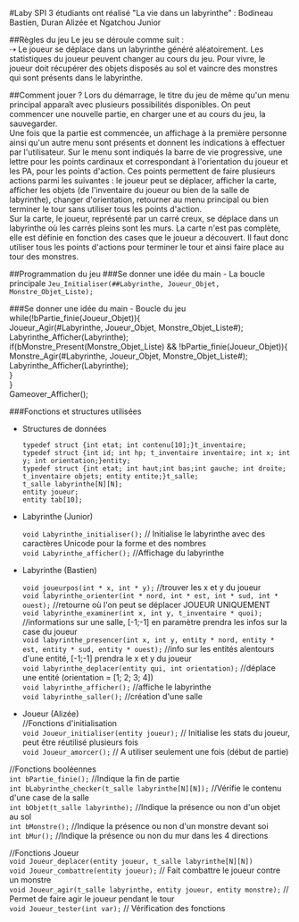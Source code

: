 #Laby SPI
3 étudiants ont réalisé "La vie dans un labyrinthe" : Bodineau Bastien, Duran Alizée et Ngatchou Junior  

##Règles du jeu
Le jeu se déroule comme suit :  
⇢ Le joueur se déplace dans un labyrinthe généré aléatoirement. Les statistiques du joueur peuvent changer au cours du jeu. Pour vivre, le joueur doit récupérer des objets disposés au sol et vaincre des monstres qui sont présents dans le labyrinthe.

##Comment jouer ?
	Lors du démarrage, le titre du jeu de même qu'un menu principal apparaît avec plusieurs possibilités disponibles. On peut commencer une nouvelle partie, en charger une et au cours du jeu, la sauvegarder.  
	Une fois que la partie est commencée, un affichage à la première personne ainsi qu'un autre menu sont présents et donnent les indications à effectuer par l'utilisateur. Sur le menu sont indiqués la barre de vie progressive, une lettre pour les points cardinaux et correspondant à l'orientation du joueur et les PA, pour les points d'action. 
	Ces points permettent de faire plusieurs actions parmi les suivantes : le joueur peut se déplacer, afficher la carte, afficher les objets (de l'inventaire du joueur ou bien de la salle de labyrinthe), changer d'orientation, retourner au menu principal ou bien terminer le tour sans utiliser tous les points d'action.  
	Sur la carte, le joueur, représenté par un carré creux, se déplace dans un labyrinthe où les carrés pleins sont les murs. La carte n'est pas complète, elle est définie en fonction des cases que le joueur a découvert. Il faut donc utiliser tous les points d'actions pour terminer le tour et ainsi faire place au tour des monstres.  

##Programmation du jeu
###Se donner une idée du main - La boucle principale
`Jeu_Initialiser(##Labyrinthe, Joueur_Objet, Monstre_Objet_Liste);`  

###Se donner une idée du main - Boucle du jeu  
	while(!bPartie_finie(Joueur_Objet)){  
		Joueur_Agir(#Labyrinthe, Joueur_Objet, Monstre_Objet_Liste#);  
		Labyrinthe_Afficher(Labyrinthe);  
		if(bMonstre_Present(Monstre_Objet_Liste) && !bPartie_finie(Joueur_Objet)){  
    		Monstre_Agir(#Labyrinthe, Joueur_Objet, Monstre_Objet_Liste#);  
    		Labyrinthe_Afficher(Labyrinthe);  
  		}  
	}  
	Gameover_Afficher();  

###Fonctions et structures utilisées

* Structures de données  

	`typedef struct {int etat; int contenu[10];}t_inventaire;`  
	`typedef struct {int id; int hp; t_inventaire inventaire; int x; int y; int orientation;}entity;`  
	`typedef struct {int etat; int haut;int bas;int gauche; int droite; t_inventaire objets; entity entite;}t_salle;`  
    	`t_salle labyrinthe[N][N];`  
   	 `entity joueur;`  
    	`entity tab[10];`  

* Labyrinthe (Junior)  

	`void Labyrinthe_initialiser();` // Initialise le labyrinthe avec des caractères Unicode pour la forme et des nombres  
	`void Labyrinthe_afficher();` //Affichage du labyrinthe  

* Labyrinthe (Bastien)  

	`void joueurpos(int * x, int * y);` //trouver les x et y du joueur  
	`void labyrinthe_orienter(int * nord, int * est, int * sud, int * ouest);` //retourne où l'on peut se déplacer JOUEUR UNIQUEMENT  
	`void labyrinthe_examiner(int x, int y, t_inventaire * quoi);` //informations sur une salle, [-1;-1] en paramètre prendra les infos sur la case du joueur  
	`void labyrinthe_presencer(int x, int y, entity * nord, entity * est, entity * sud, entity * ouest);` //info sur les entités alentours d'une entité, [-1;-1] prendra le x et y du joueur  
	`void labyrinthe_deplacer(entity qui, int orientation);` //déplace une entité (orientation = [1; 2; 3; 4])  
	`void labyrinthe_afficher();` //affiche le labyrinthe  
	`void labyrinthe_saller();` //création d'une salle  
	
* Joueur (Alizée)  
//Fonctions d'initialisation  
	`void Joueur_initialiser(entity joueur);` // Initialise les stats du joueur, peut être réutilisé plusieurs fois  
	`void Joueur_amorcer();` // A utiliser seulement une fois (début de partie)  

//Fonctions booléennes  
	`int bPartie_finie();` //Indique la fin de partie  
	`int bLabyrinthe_checker(t_salle labyrinthe[N][N]);` //Vérifie le contenu d'une case de la salle  
	`int bObjet(t_salle labyrinthe);` //Indique la présence ou non d'un objet au sol  
	`int bMonstre();` //Indique la présence ou non d'un monstre devant soi  
	`int bMur();` //Indique la présence ou non du mur dans les 4 directions  

//Fonctions Joueur  
	`void Joueur_deplacer(entity joueur, t_salle labyrinthe[N][N])`  
	`void Joueur_combattre(entity joueur);` // Fait combattre le joueur contre un monstre  
	`void Joueur_agir(t_salle labyrinthe, entity joueur, entity monstre);` // Permet de faire agir le joueur pendant le tour  
	`void Joueur_tester(int var);` // Vérification des fonctions  

